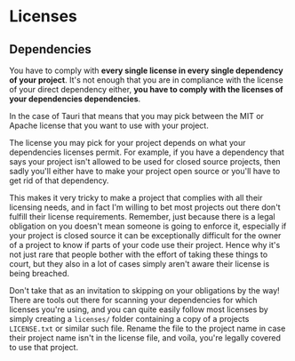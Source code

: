 # Licenses

## Dependencies

You have to comply with **every single license in every single dependency of your project**. It's not enough that you are in compliance with the license of your direct dependency either, **you have to comply with the licenses of your dependencies dependencies**.

In the case of Tauri that means that you may pick between the MIT or Apache license that you want to use with your project.

The license you may pick for your project depends on what your dependencies licenses permit. For example, if you have a dependency that says your project isn't allowed to be used for closed source projects, then sadly you'll either have to make your project open source or you'll have to get rid of that dependency.

This makes it very tricky to make a project that complies with all their licensing needs, and in fact I'm willing to bet most projects out there don't fulfill their license requirements. Remember, just because there is a legal obligation on you doesn't mean someone is going to enforce it, especially if your project is closed source it can be exceptionally difficult for the owner of a project to know if parts of your code use their project. Hence why it's not just rare that people bother with the effort of taking these things to court, but they also in a lot of cases simply aren't aware their license is being breached.

Don't take that as an invitation to skipping on your obligations by the way! There are tools out there for scanning your dependencies for which licenses you're using, and you can quite easily follow most licenses by simply creating a `licenses/` folder containing a copy of a projects `LICENSE.txt` or similar such file. Rename the file to the project name in case their project name isn't in the license file, and voíla, you're legally covered to use that project.
